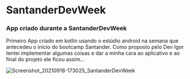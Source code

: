# SantanderDevWeek
### App criado durante a SantanderDevWeek


Primeiro App criado em kotlin usando o estúdio android na semana que antecedeu o início do bootcamp Santander.
Como proposto pelo Dev Igor tentei implementar algumas coisas e dar a minha cara ao aplicativo e ao final do projeto ele ficou assim...



![Screenshot_20210918-173025_SantanderDevWeek](https://user-images.githubusercontent.com/86630359/133909238-85f5e846-6adc-4f89-b095-03f8f5cacc6d.jpg)
